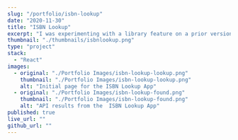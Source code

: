 ```yaml
---
slug: "/portfolio/isbn-lookup"
date: "2020-11-30"
title: "ISBN Lookup"
excerpt: "I was experimenting with a library feature on a prior version of the site, and I built this to give me a quick lookup for information on a book baed upon its ISBN."
thumbnail: "./thumbnails/isbnlookup.png"
type: "project"
stack:
  - "React"
images:
  - original: "./Portfolio Images/isbn-lookup-lookup.png"
    thumbnail: "./Portfolio Images/isbn-lookup-lookup.png"
    alt: "Initial page for the ISBN Lookup App"
  - original: "./Portfolio Images/isbn-lookup-found.png"
    thumbnail: "./Portfolio Images/isbn-lookup-found.png"
    alt: "API results from the  ISBN Lookup App"
published: true
live_url: ""
github_url: ""
---
```

